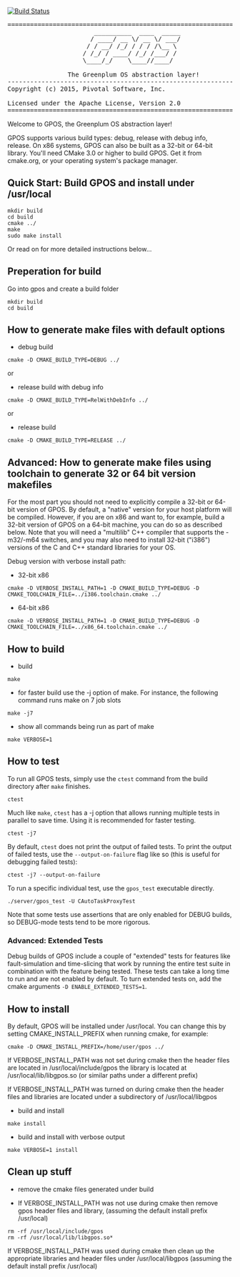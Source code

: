 [![Build Status](https://travis-ci.org/xinzweb/gpos.svg?branch=master)](https://travis-ci.org/xinzweb/gpos)

<pre>
======================================================================
					   __________  ____  _____
					  / ____/ __ \/ __ \/ ___/
					 / / __/ /_/ / / / /\__ \ 
					/ /_/ / ____/ /_/ /___/ / 
					\____/_/    \____//____/  
					                          
                The Greenplum OS abstraction layer!
----------------------------------------------------------------------
Copyright (c) 2015, Pivotal Software, Inc.

Licensed under the Apache License, Version 2.0
======================================================================
</pre>

Welcome to GPOS, the Greenplum OS abstraction layer!

GPOS supports various build types: debug, release with debug info, release.
On x86 systems, GPOS can also be built as a 32-bit or 64-bit library. You'll
need CMake 3.0 or higher to build GPOS. Get it from cmake.org, or your
operating system's package manager.


## Quick Start: Build GPOS and install under /usr/local

```
mkdir build
cd build
cmake ../
make
sudo make install
```

Or read on for more detailed instructions below...


## Preperation for build


Go into gpos and create a build folder
```
mkdir build
cd build
```

## How to generate make files with default options

* debug build
```
cmake -D CMAKE_BUILD_TYPE=DEBUG ../
```
  or 
* release build with debug info
```
cmake -D CMAKE_BUILD_TYPE=RelWithDebInfo ../
```
  or
* release build
```
cmake -D CMAKE_BUILD_TYPE=RELEASE ../
```

## Advanced: How to generate make files using toolchain to generate 32 or 64 bit version makefiles 

For the most part you should not need to explicitly compile a 32-bit or 64-bit
version of GPOS. By default, a "native" version for your host platform will be
compiled. However, if you are on x86 and want to, for example, build a 32-bit
version of GPOS on a 64-bit machine, you can do so as described below. Note
that you will need a "multilib" C++ compiler that supports the -m32/-m64
switches, and you may also need to install 32-bit ("i386") versions of the C
and C++ standard libraries for your OS.

Debug version with verbose install path:

* 32-bit x86
```
cmake -D VERBOSE_INSTALL_PATH=1 -D CMAKE_BUILD_TYPE=DEBUG -D CMAKE_TOOLCHAIN_FILE=../i386.toolchain.cmake ../
```
* 64-bit x86
```
cmake -D VERBOSE_INSTALL_PATH=1 -D CMAKE_BUILD_TYPE=DEBUG -D CMAKE_TOOLCHAIN_FILE=../x86_64.toolchain.cmake ../
```

## How to build

* build
```
make
```
* for faster build use the -j option of make. For instance, the following command runs make on 7 job slots
```
make -j7
```
* show all commands being run as part of make
```
make VERBOSE=1
```

## How to test

To run all GPOS tests, simply use the `ctest` command from the build directory
after `make` finishes.
```
ctest
```

Much like `make`, `ctest` has a -j option that allows running multiple tests in
parallel to save time. Using it is recommended for faster testing.
```
ctest -j7
```

By default, `ctest` does not print the output of failed tests. To print the
output of failed tests, use the `--output-on-failure` flag like so (this is
useful for debugging failed tests):
```
ctest -j7 --output-on-failure
```

To run a specific individual test, use the `gpos_test` executable directly.
```
./server/gpos_test -U CAutoTaskProxyTest
```

Note that some tests use assertions that are only enabled for DEBUG builds, so
DEBUG-mode tests tend to be more rigorous.

### Advanced: Extended Tests

Debug builds of GPOS include a couple of "extended" tests for features like
fault-simulation and time-slicing that work by running the entire test suite
in combination with the feature being tested. These tests can take a long time
to run and are not enabled by default. To turn extended tests on, add the cmake
arguments `-D ENABLE_EXTENDED_TESTS=1`.

## How to install

By default, GPOS will be installed under /usr/local. You can change this by
setting CMAKE_INSTALL_PREFIX when running cmake, for example:
```
cmake -D CMAKE_INSTALL_PREFIX=/home/user/gpos ../
```
If VERBOSE_INSTALL_PATH was not set during cmake then 
the header files are located in /usr/local/include/gpos
the library is located at /usr/local/lib/libgpos.so
(or similar paths under a different prefix)

If VERBOSE_INSTALL_PATH was turned on during cmake then 
the header files and libraries are located under a subdirectory of
/usr/local/libgpos

* build and install
```
make install
```
* build and install with verbose output
```
make VERBOSE=1 install
```
## Clean up stuff 

* remove the cmake files generated under build

* If VERBOSE_INSTALL_PATH was not use during cmake then remove gpos header files and library, (assuming the default install prefix /usr/local)
```
rm -rf /usr/local/include/gpos
rm -rf /usr/local/lib/libgpos.so*
```
If VERBOSE_INSTALL_PATH was used during cmake then clean up the appropriate
libraries and header files under /usr/local/libgpos (assuming the default
install prefix /usr/local)
